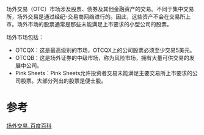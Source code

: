 场外交易（OTC）市场涉及股票、债券及其他金融资产的交易。不同于集中交易所，场外交易是通过经纪-交易商网络进行的。因此，这些资产不会在交易所上市。场外市场的股票通常是那些未能满足上市要求的小型公司的股票。

场外市场包括：

- OTCQX：这是最高级别的市场，OTCQX上的公司股票必须至少交易5美元。
- OTCQB：这是场外证券的中级市场，称为风险市场，拥有大量可供交易的发展中公司。
- Pink Sheets：Pink Sheets允许投资者交易未能满足主要交易所上市要求的公司股票。大部分列出的股票是便士股。


# 参考
[场外交易\_百度百科](https://baike.baidu.com/item/%E5%9C%BA%E5%A4%96%E4%BA%A4%E6%98%93/2293600)
